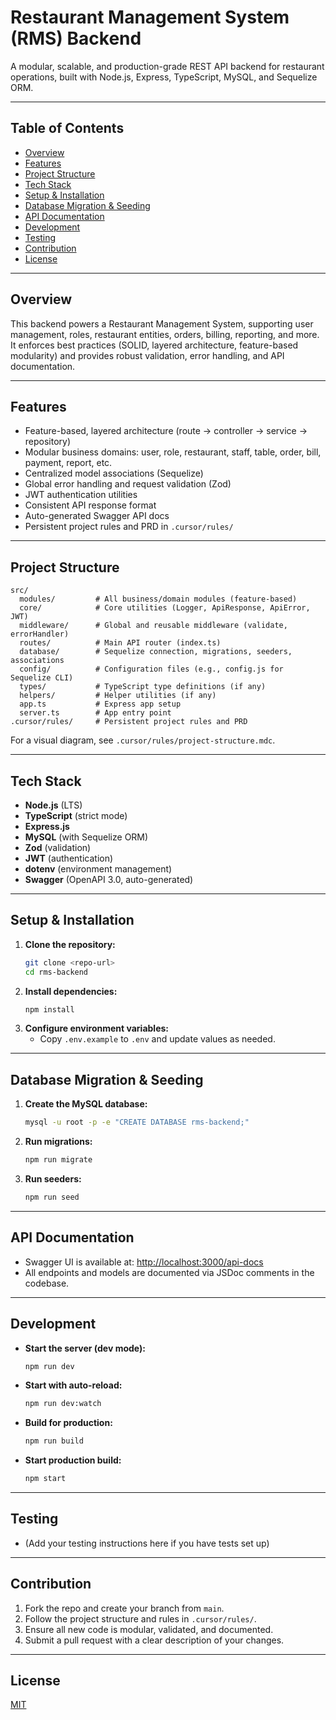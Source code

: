 # Restaurant Management System (RMS) Backend

A modular, scalable, and production-grade REST API backend for restaurant operations, built with Node.js, Express, TypeScript, MySQL, and Sequelize ORM.

---

## Table of Contents

- [Overview](#overview)
- [Features](#features)
- [Project Structure](#project-structure)
- [Tech Stack](#tech-stack)
- [Setup & Installation](#setup--installation)
- [Database Migration & Seeding](#database-migration--seeding)
- [API Documentation](#api-documentation)
- [Development](#development)
- [Testing](#testing)
- [Contribution](#contribution)
- [License](#license)

---

## Overview

This backend powers a Restaurant Management System, supporting user management, roles, restaurant entities, orders, billing, reporting, and more. It enforces best practices (SOLID, layered architecture, feature-based modularity) and provides robust validation, error handling, and API documentation.

---

## Features

- Feature-based, layered architecture (route → controller → service → repository)
- Modular business domains: user, role, restaurant, staff, table, order, bill, payment, report, etc.
- Centralized model associations (Sequelize)
- Global error handling and request validation (Zod)
- JWT authentication utilities
- Consistent API response format
- Auto-generated Swagger API docs
- Persistent project rules and PRD in `.cursor/rules/`

---

## Project Structure

```text
src/
  modules/         # All business/domain modules (feature-based)
  core/            # Core utilities (Logger, ApiResponse, ApiError, JWT)
  middleware/      # Global and reusable middleware (validate, errorHandler)
  routes/          # Main API router (index.ts)
  database/        # Sequelize connection, migrations, seeders, associations
  config/          # Configuration files (e.g., config.js for Sequelize CLI)
  types/           # TypeScript type definitions (if any)
  helpers/         # Helper utilities (if any)
  app.ts           # Express app setup
  server.ts        # App entry point
.cursor/rules/     # Persistent project rules and PRD
```

For a visual diagram, see `.cursor/rules/project-structure.mdc`.

---

## Tech Stack

- **Node.js** (LTS)
- **TypeScript** (strict mode)
- **Express.js**
- **MySQL** (with Sequelize ORM)
- **Zod** (validation)
- **JWT** (authentication)
- **dotenv** (environment management)
- **Swagger** (OpenAPI 3.0, auto-generated)

---

## Setup & Installation

1. **Clone the repository:**
   ```sh
   git clone <repo-url>
   cd rms-backend
   ```
2. **Install dependencies:**
   ```sh
   npm install
   ```
3. **Configure environment variables:**
   - Copy `.env.example` to `.env` and update values as needed.

---

## Database Migration & Seeding

1. **Create the MySQL database:**
   ```sh
   mysql -u root -p -e "CREATE DATABASE rms-backend;"
   ```
2. **Run migrations:**
   ```sh
   npm run migrate
   ```
3. **Run seeders:**
   ```sh
   npm run seed
   ```

---

## API Documentation

- Swagger UI is available at: [http://localhost:3000/api-docs](http://localhost:3000/api-docs)
- All endpoints and models are documented via JSDoc comments in the codebase.

---

## Development

- **Start the server (dev mode):**
  ```sh
  npm run dev
  ```
- **Start with auto-reload:**
  ```sh
  npm run dev:watch
  ```
- **Build for production:**
  ```sh
  npm run build
  ```
- **Start production build:**
  ```sh
  npm start
  ```

---

## Testing

- (Add your testing instructions here if you have tests set up)

---

## Contribution

1. Fork the repo and create your branch from `main`.
2. Follow the project structure and rules in `.cursor/rules/`.
3. Ensure all new code is modular, validated, and documented.
4. Submit a pull request with a clear description of your changes.

---

## License

[MIT](LICENSE)
